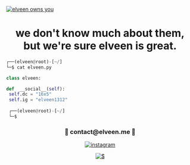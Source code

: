 <a href="https://camo.githubusercontent.com/714f332e71f3b622220ac1433d99480c779ac1c71e877a7793ea5fc0ae0eb34d/68747470733a2f2f6b6f6d617265762e636f6d2f67687076632f3f757365726e616d653d6e6f76617379266c6162656c3d50726f66696c65253230566965777326636f6c6f723d646130303465" target="blank"><img align="center" src="https://camo.githubusercontent.com/714f332e71f3b622220ac1433d99480c779ac1c71e877a7793ea5fc0ae0eb34d/68747470733a2f2f6b6f6d617265762e636f6d2f67687076632f3f757365726e616d653d6e6f76617379266c6162656c3d50726f66696c65253230566965777326636f6c6f723d646130303465" alt="elveen owns you" /></a>

<h1 align="center">we don't know much about them, but we're sure elveen is great.</h1>


```python
┌──(elveen@root)-[~/]
└─$ cat elveen.py

class elveen:

def  __social__(self):
 self.dc = "16x5"
 self.ig = "elveen1312"
  
 ┌──(elveen@root)-[~/]
 └─$
```

<h3 align="center">📩 contact@elveen.me 📩</h3>
 
<p align="center">
<a href="https://www.instagram.com/elveen1312/" target="blank"><img align="center" src="https://img.shields.io/badge/instagram-black?logo=instagram" alt="instagram" /></a>
</p>

<p align="center">
<a href="https://discord.gg/juventus" target="blank"><img align="center" src="https://img.shields.io/badge/juventus-black?logo=discord" alt="$" /></a>
</p>

<!--
**554960/554960** is a ✨ _special_ ✨ repository because its `README.md` (this file) appears on your GitHub profile.

Here are some ideas to get you started:

- 🔭 I’m currently working on ...
- 🌱 I’m currently learning ...
- 👯 I’m looking to collaborate on ...
- 🤔 I’m looking for help with ...
- 💬 Ask me about ...
- 📫 How to reach me: ...
- 😄 Pronouns: ...
- ⚡ Fun fact: ...
-->
